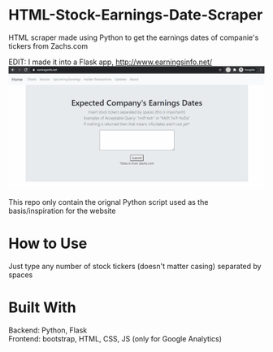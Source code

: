 # HTML-Stock-Earnings-Date-Scraper
HTML scraper made using Python to get the earnings dates of companie's tickers from Zachs.com

EDIT: I made it into a Flask app, http://www.earningsinfo.net/   
![](demo.gif)  

This repo only contain the orignal Python script used as the basis/inspiration for the website

# How to Use
Just type any number of stock tickers (doesn't matter casing) separated by spaces

# Built With
Backend: Python, Flask  
Frontend: bootstrap, HTML, CSS, JS (only for Google Analytics)

